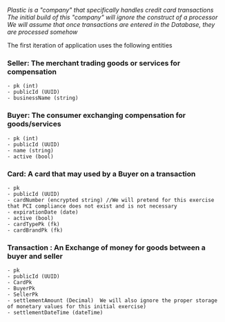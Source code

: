 _Plastic is a "company" that specifically handles credit card transactions 
The initial build of this "company" will ignore the construct of a processor
We will assume that once transactions are entered in the Database, they are processed somehow_

The first iteration of application uses the following entities 

### Seller: The merchant trading goods or services for compensation 
    - pk (int)
    - publicId (UUID)
    - businessName (string)

### Buyer: The consumer exchanging compensation for goods/services
    - pk (int)
    - publicId (UUID)
    - name (string)
    - active (bool)

### Card: A card that may used by a Buyer on a transaction 
    - pk
    - publicId (UUID)
    - cardNumber (encrypted string) //We will pretend for this exercise that PCI compliance does not exist and is not necessary
    - expirationDate (date)
    - active (bool)
    - cardTypePk (fk)
    - cardBrandPk (fk)

### Transaction : An Exchange of money for goods between a buyer and seller
    - pk
    - publicId (UUID)
    - CardPk
    - BuyerPk
    - SellerPk
    - settlementAmount (Decimal)  We will also ignore the proper storage of monetary values for this initial exercise)
    - settlementDateTime (dateTime)


